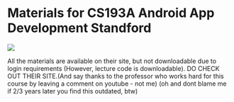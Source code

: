 # Materials for CS193A Android App Development Standford

![](http://tchidital.com.ng/wp-content/uploads/2016/01/androidlogo1.jpg)

All the materials are available on their site, but not downloadable due to login requirements (However, lecture code is downloadable). DO CHECK OUT THEIR SITE.(And say thanks to the professor who works hard for this course by leaving a comment on youtube - not me) (oh and dont blame me if 2/3 years later you find this outdated, btw)
